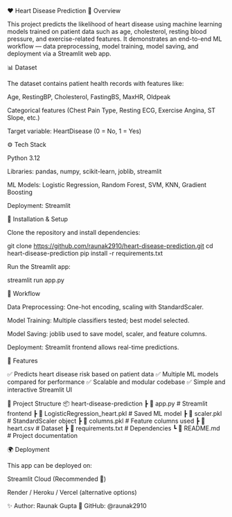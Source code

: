❤️ Heart Disease Prediction
📌 Overview

This project predicts the likelihood of heart disease using machine learning models trained on patient data such as age, cholesterol, resting blood pressure, and exercise-related features. It demonstrates an end-to-end ML workflow — data preprocessing, model training, model saving, and deployment via a Streamlit web app.

📊 Dataset

The dataset contains patient health records with features like:

Age, RestingBP, Cholesterol, FastingBS, MaxHR, Oldpeak

Categorical features (Chest Pain Type, Resting ECG, Exercise Angina, ST Slope, etc.)

Target variable: HeartDisease (0 = No, 1 = Yes)

⚙️ Tech Stack

Python 3.12

Libraries: pandas, numpy, scikit-learn, joblib, streamlit

ML Models: Logistic Regression, Random Forest, SVM, KNN, Gradient Boosting

Deployment: Streamlit

🚀 Installation & Setup

Clone the repository and install dependencies:

git clone https://github.com/raunak2910/heart-disease-prediction.git
cd heart-disease-prediction
pip install -r requirements.txt


Run the Streamlit app:

streamlit run app.py

🧠 Workflow

Data Preprocessing: One-hot encoding, scaling with StandardScaler.

Model Training: Multiple classifiers tested; best model selected.

Model Saving: joblib used to save model, scaler, and feature columns.

Deployment: Streamlit frontend allows real-time predictions.

🎯 Features

✅ Predicts heart disease risk based on patient data
✅ Multiple ML models compared for performance
✅ Scalable and modular codebase
✅ Simple and interactive Streamlit UI

📂 Project Structure
📦 heart-disease-prediction
 ┣ 📜 app.py                 # Streamlit frontend
 ┣ 📜 LogisticRegression_heart.pkl   # Saved ML model
 ┣ 📜 scaler.pkl             # StandardScaler object
 ┣ 📜 columns.pkl            # Feature columns used
 ┣ 📜 heart.csv              # Dataset
 ┣ 📜 requirements.txt       # Dependencies
 ┗ 📜 README.md              # Project documentation

🌍 Deployment

This app can be deployed on:

Streamlit Cloud
 (Recommended 🚀)

Render / Heroku / Vercel (alternative options)

✨ Author: Raunak Gupta
🔗 GitHub: @raunak2910
